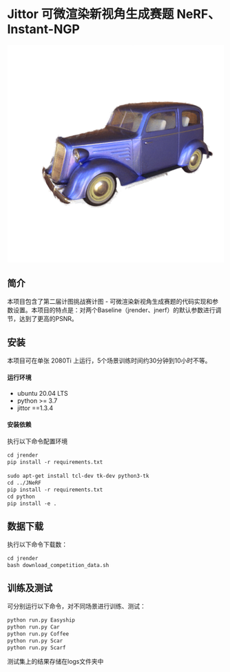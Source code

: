 # Jittor 可微渲染新视角生成赛题 NeRF、Instant-NGP

![Car_r_6](README.assets\Car_r_6-16566595709211.png)

## 简介
本项目包含了第二届计图挑战赛计图 - 可微渲染新视角生成赛题的代码实现和参数设置。本项目的特点是：对两个Baseline（jrender、jnerf）的默认参数进行调节，达到了更高的PSNR。

## 安装

本项目可在单张 2080Ti 上运行，5个场景训练时间约30分钟到10小时不等。

#### 运行环境
- ubuntu 20.04 LTS
- python >= 3.7
- jittor ==1.3.4

#### 安装依赖

执行以下命令配置环境
```
cd jrender
pip install -r requirements.txt

sudo apt-get install tcl-dev tk-dev python3-tk
cd ../JNeRF
pip install -r requirements.txt
cd python
pip install -e .
```

## 数据下载

执行以下命令下载数：
```
cd jrender
bash download_competition_data.sh
```

## 训练及测试

可分别运行以下命令，对不同场景进行训练、测试：
```
python run.py Easyship
python run.py Car
python run.py Coffee
python run.py Scar
python run.py Scarf
```

测试集上的结果存储在logs文件夹中
